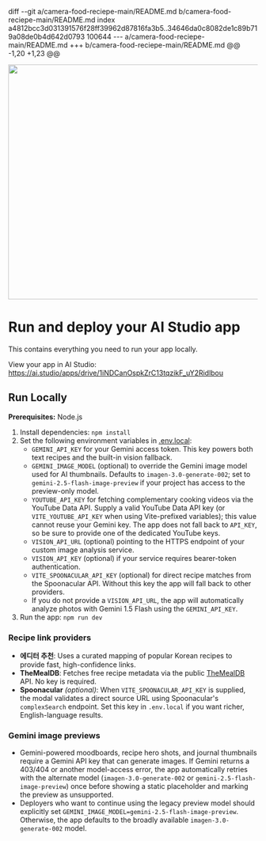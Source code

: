 diff --git a/camera-food-reciepe-main/README.md b/camera-food-reciepe-main/README.md
index a4812bcc3d031391576f28ff39962d87816fa3b5..34646da0c8082de1c89b719a08de0b4d642d0793 100644
--- a/camera-food-reciepe-main/README.md
+++ b/camera-food-reciepe-main/README.md
@@ -1,20 +1,23 @@
 <div align="center">
 <img width="1200" height="475" alt="GHBanner" src="https://github.com/user-attachments/assets/0aa67016-6eaf-458a-adb2-6e31a0763ed6" />
 </div>
 
 # Run and deploy your AI Studio app
 
 This contains everything you need to run your app locally.
 
 View your app in AI Studio: https://ai.studio/apps/drive/1iNDCanOspkZrC13tqzikF_uY2Ridlbou
 
 ## Run Locally
 
 **Prerequisites:**  Node.js
 
 
1. Install dependencies:
   `npm install`
2. Set the following environment variables in [.env.local](.env.local):
   - `GEMINI_API_KEY` for your Gemini access token. This key powers both text recipes and the built-in vision fallback.
   - `GEMINI_IMAGE_MODEL` (optional) to override the Gemini image model used for AI thumbnails. Defaults to `imagen-3.0-generate-002`; set to `gemini-2.5-flash-image-preview` if your project has access to the preview-only model.
   - `YOUTUBE_API_KEY` for fetching complementary cooking videos via the YouTube Data API. Supply a valid YouTube Data API key (or `VITE_YOUTUBE_API_KEY` when using Vite-prefixed variables); this value cannot reuse your Gemini key. The app does not fall back to `API_KEY`, so be sure to provide one of the dedicated YouTube keys.
   - `VISION_API_URL` (optional) pointing to the HTTPS endpoint of your custom image analysis service.
   - `VISION_API_KEY` (optional) if your service requires bearer-token authentication.
   - `VITE_SPOONACULAR_API_KEY` (optional) for direct recipe matches from the Spoonacular API. Without this key the app will fall back to other providers.
   - If you do not provide a `VISION_API_URL`, the app will automatically analyze photos with Gemini 1.5 Flash using the `GEMINI_API_KEY`.
3. Run the app:
   `npm run dev`

### Recipe link providers

- **에디터 추천**: Uses a curated mapping of popular Korean recipes to provide fast, high-confidence links.
- **TheMealDB**: Fetches free recipe metadata via the public [TheMealDB](https://www.themealdb.com/api.php) API. No key is required.
- **Spoonacular** *(optional)*: When `VITE_SPOONACULAR_API_KEY` is supplied, the modal validates a direct source URL using Spoonacular's `complexSearch` endpoint. Set this key in `.env.local` if you want richer, English-language results.

### Gemini image previews

- Gemini-powered moodboards, recipe hero shots, and journal thumbnails require a Gemini API key that can generate images. If Gemini returns a 403/404 or another model-access error, the app automatically retries with the alternate model (`imagen-3.0-generate-002` or `gemini-2.5-flash-image-preview`) once before showing a static placeholder and marking the preview as unsupported.
- Deployers who want to continue using the legacy preview model should explicitly set `GEMINI_IMAGE_MODEL=gemini-2.5-flash-image-preview`. Otherwise, the app defaults to the broadly available `imagen-3.0-generate-002` model.
